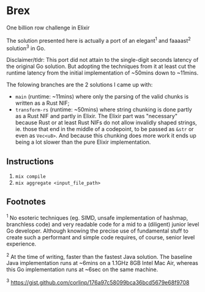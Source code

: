 # Brex

One billion row challenge in Elixir

The solution presented here is actually a port of an elegant<sup>1</sup> and faaaast<sup>2</sup> solution<sup>3</sup> in Go.

Disclaimer/tldr: This port did not attain to the single-digit seconds latency of the original Go solution. But adopting the techniques from it at least cut the runtime latency from the initial implementation of ~50mins down to ~11mins.

The folowing branches are the 2 solutions I came up with:
- `main` (runtime: ~11mins) where only the parsing of the valid chunks is written as a Rust NIF; 
- `transform-rs` (runtime: ~50mins) where string chunking is done partly as a Rust NIF and partly in Elixir. The Elixir part was "necessary" because Rust or at least Rust NIFs do not allow invalidly shaped strings, ie. those that end in the middle of a codepoint, to be passed as `&str` or even as `Vec<u8>`. And because this chunking does more work it ends up being a lot slower than the pure Elixir implementation.

## Instructions
1. `mix compile`
2. `mix aggregate <input_file_path>`

## Footnotes
<sup>1</sup> No esoteric techniques (eg. SIMD, unsafe implementation of hashmap, branchless code) and very readable code for a mid to a (diligent) junior level Go developer. Although knowing the precise use of fundamental stuff to create such a performant and simple code requires, of course, senior level experience.

<sup>2</sup> At the time of writing, faster than the fastest Java solution. The baseline Java implementation runs at ~6mins on a 1.1GHz 8GB Intel Mac Air, whereas this Go implementation runs at ~6sec on the same machine.

<sup>3</sup> https://gist.github.com/corlinp/176a97c58099bca36bcd5679e68f9708
